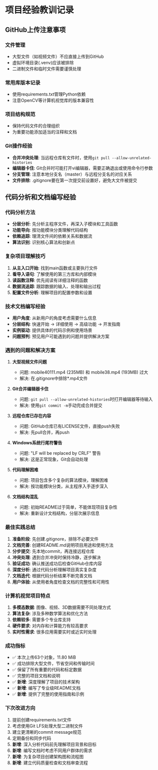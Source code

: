 # 项目经验教训记录

## GitHub上传注意事项

### 文件管理
- 大型文件（如视频文件）不应直接上传到GitHub
- 虚拟环境目录(.venv)应该被排除
- 二进制文件和临时文件需要谨慎处理

### 常用库版本记录
- 使用requirements.txt管理Python依赖
- 注意OpenCV等计算机视觉库的版本兼容性

### 项目结构规范
- 保持代码文件的合理组织
- 为重要功能添加适当的注释和文档

### Git操作经验
- **合并冲突处理**: 当远程仓库有文件时，使用`git pull --allow-unrelated-histories`
- **编辑器卡住**: Git合并时可能打开vi编辑器，需要正确退出或使用命令行参数
- **分支管理**: 注意本地分支名（master）与远程分支名的对应关系
- **文件排除**: .gitignore要在第一次提交前设置好，避免大文件被提交

## 代码分析和文档编写经验

### 代码分析方法
- **分层分析**: 先分析主程序文件，再深入子模块和工具函数
- **功能导向**: 按功能模块分类理解代码结构
- **依赖追踪**: 理清文件间的依赖关系和数据流
- **算法识别**: 识别核心算法和创新点

### 复杂项目理解技巧
1. **从主入口开始**: 找到main函数或主要执行文件
2. **看导入语句**: 了解使用的第三方库和内部模块
3. **读函数注释**: 优先阅读有详细注释的函数
4. **数据流追踪**: 跟踪数据的输入、处理和输出过程
5. **配置文件分析**: 理解项目的配置参数和设置

### 技术文档编写经验
- **用户角度**: 从新用户的角度考虑需要什么信息
- **分层结构**: 快速开始 → 详细使用 → 高级功能 → 开发指南
- **实例驱动**: 提供具体的代码示例和使用场景
- **问题预判**: 预见用户可能遇到的问题并提供解决方案

### 遇到的问题和解决方案
1. **大型视频文件问题**
   - 问题: mobile40111.mp4 (235MB) 和 mobile38.mp4 (193MB) 过大
   - 解决: 在.gitignore中排除*.mp4文件

2. **Git合并编辑器卡住**
   - 问题: `git pull --allow-unrelated-histories`时打开编辑器等待输入
   - 解决: 使用`git commit -m`手动完成合并提交

3. **远程仓库已存在内容**
   - 问题: GitHub仓库已有LICENSE文件，直接push失败
   - 解决: 先pull合并，再push

4. **Windows系统行尾符警告**
   - 问题: "LF will be replaced by CRLF" 警告
   - 解决: 这是正常现象，Git会自动处理

5. **代码理解困难**
   - 问题: 项目包含多个复杂的算法模块，理解困难
   - 解决: 按功能模块分类，从主程序入手逐步深入

6. **文档结构混乱**
   - 问题: 初始README过于简单，不能体现项目复杂性
   - 解决: 重新设计文档结构，分层次展示信息

### 最佳实践总结
1. **准备阶段**: 先创建.gitignore，排除不必要文件
2. **文档完善**: 创建README.md说明项目用途和使用方法
3. **分步提交**: 先本地commit，再连接远程仓库
4. **冲突处理**: 遇到合并冲突时保持冷静，逐步解决
5. **验证成功**: 确认推送成功后检查GitHub仓库内容
6. **深度分析**: 通过代码分析理解项目真实复杂度
7. **文档迭代**: 根据代码分析结果不断完善文档
8. **用户体验**: 从使用者角度检查文档的完整性和可用性

### 计算机视觉项目特点
1. **多模态数据**: 图像、视频、3D数据需要不同处理方式
2. **算法复杂**: 涉及多种数学算法和优化方法
3. **依赖较多**: 需要多个专业库支持
4. **硬件要求**: 对内存和计算能力有较高要求
5. **实时性需求**: 很多应用需要实时或近实时处理

### 成功指标
- ✅ 本次上传63个对象，11.80 MiB
- ✅ 成功排除大型文件，节省空间和传输时间
- ✅ 保留了所有重要的代码和标定数据
- ✅ 完整的项目文档和说明
- ✅ **新增**: 深度理解了项目的技术架构
- ✅ **新增**: 编写了专业级README文档
- ✅ **新增**: 提供了完整的使用指南和示例

### 下次改进方向
1. 提前创建requirements.txt文件
2. 考虑使用Git LFS处理大型二进制文件
3. 建立更清晰的commit message规范
4. 定期备份和同步代码
5. **新增**: 深入分析代码前先理解项目背景和目标
6. **新增**: 编写文档时考虑不同用户群体的需求
7. **新增**: 为复杂项目创建架构图和流程图
8. **新增**: 建立代码质量检查和文档审查流程 